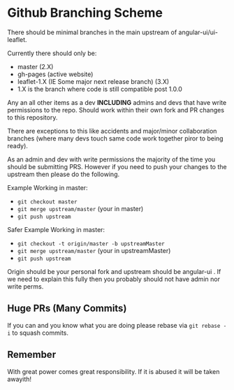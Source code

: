 Github Branching Scheme
=======================

There should be minimal branches in the main upstream of angular-ui/ui-leaflet.

Currently there should only be:

- master (2.X)
- gh-pages (active website)
- leaflet-1.X (IE Some major next release branch) (3.X)
- 1.X is the branch where code is still compatible post 1.0.0

Any an all other items as a dev **INCLUDING** admins and devs that have write permissions to the repo. Should work within their own fork
and PR changes to this repository.

There are exceptions to this like accidents and major/minor collaboration branches (where many devs touch same code work together piror to being ready).

As an admin and dev with write permissions the majority of the time you should be submitting PRS. However if you need to push your changes to the upstream then please do the following.

Example Working in master:
- `git checkout master`
- `git merge upstream/master` (your in master)
- `git push upstream`

Safer Example Working in master:

- `git checkout -t origin/master -b upstreamMaster`
- `git merge upstream/master` (your in upstreamMaster)
- `git push upstream`

Origin should be your personal fork and upstream should be angular-ui . If we need to explain this fully then you probably should not have admin nor write perms.

## Huge PRs (Many Commits)

If you can and you know what you are doing please rebase via `git rebase -i` to squash commits.

## Remember
With great power comes great responsibility. If it is abused it will be taken awayith!
